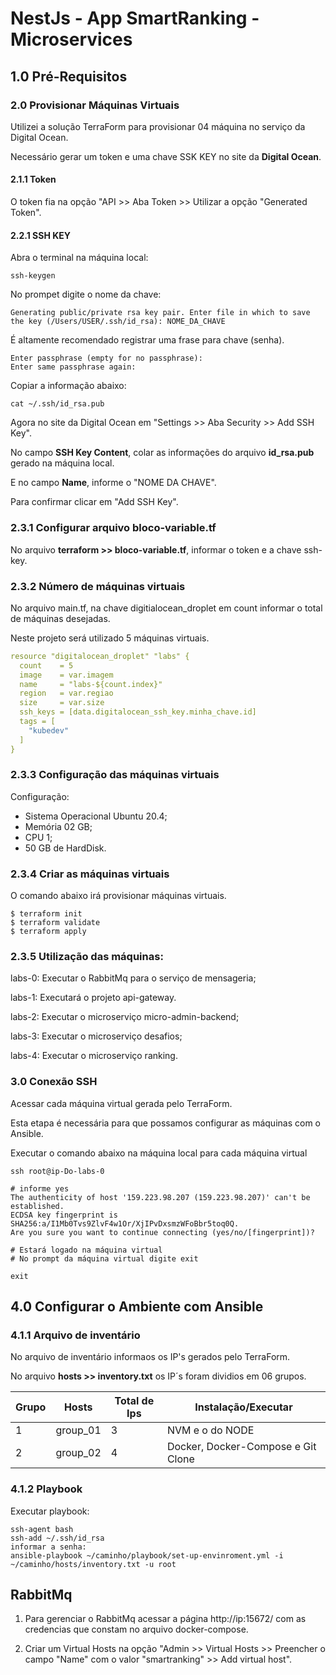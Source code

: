  # NestJs - App SmartRanking - Microservices


## 1.0 Pré-Requisitos


### 2.0 Provisionar Máquinas Virtuais

Utilizei a solução TerraForm para provisionar 04 máquina no serviço da Digital Ocean.

Necessário gerar um token e uma chave SSK KEY no site da **Digital Ocean**.


#### 2.1.1 Token

O token fia na opção "API >> Aba Token >> Utilizar a opção "Generated Token".

#### 2.2.1 SSH KEY

Abra o terminal na máquina local:

```
ssh-keygen
```

No prompet digite o nome da chave:

```
Generating public/private rsa key pair. Enter file in which to save the key (/Users/USER/.ssh/id_rsa): NOME_DA_CHAVE
```

É altamente recomendado registrar uma frase para chave (senha).

```
Enter passphrase (empty for no passphrase):
Enter same passphrase again:
```

Copiar a informação abaixo:

```
cat ~/.ssh/id_rsa.pub
```

Agora no site da Digital Ocean em "Settings >> Aba Security >> Add SSH Key".

No campo **SSH Key Content**, colar as informações do arquivo **id_rsa.pub** gerado na máquina local.

E no campo **Name**, informe o "NOME DA CHAVE".

Para confirmar clicar em "Add SSH Key".


### 2.3.1 Configurar arquivo bloco-variable.tf

No arquivo **terraform >> bloco-variable.tf**, informar o token e a chave ssh-key.

### 2.3.2 Número de máquinas virtuais

No arquivo main.tf, na chave digitialocean_droplet em count informar o total de máquinas desejadas.

Neste projeto será utilizado 5 máquinas virtuais.

``` yaml
resource "digitalocean_droplet" "labs" {
  count    = 5
  image    = var.imagem
  name     = "labs-${count.index}"
  region   = var.regiao
  size     = var.size
  ssh_keys = [data.digitalocean_ssh_key.minha_chave.id]
  tags = [
    "kubedev"
  ]
}
```

### 2.3.3 Configuração das máquinas virtuais

Configuração:

- Sistema Operacional Ubuntu 20.4;
- Memória 02 GB;
- CPU 1;
- 50 GB de HardDisk.


### 2.3.4 Criar as máquinas virtuais

O comando abaixo irá provisionar máquinas virtuais.

```
$ terraform init
$ terraform validate
$ terraform apply
```

### 2.3.5 Utilização das máquinas:

labs-0: Executar o RabbitMq para o serviço de mensageria;

labs-1: Executará o projeto api-gateway.

labs-2: Executar o microserviço micro-admin-backend;

labs-3: Executar o microserviço desafios;

labs-4: Executar o microserviço ranking.


### 3.0 Conexão SSH

Acessar cada máquina virtual gerada pelo TerraForm.

Esta etapa é necessária para que possamos configurar as máquinas com o Ansible.

Executar o comando abaixo na máquina local para cada máquina virtual

```
ssh root@ip-Do-labs-0

# informe yes
The authenticity of host '159.223.98.207 (159.223.98.207)' can't be established.
ECDSA key fingerprint is SHA256:a/I1Mb0Tvs9ZlvF4w1Or/XjIPvDxsmzWFoBbr5toq0Q.
Are you sure you want to continue connecting (yes/no/[fingerprint])?

# Estará logado na máquina virtual
# No prompt da máquina virtual digite exit

exit
```

## 4.0 Configurar o Ambiente com Ansible

### 4.1.1 Arquivo de inventário

No arquivo de inventário informaos os IP's gerados pelo TerraForm.

No arquivo **hosts >> inventory.txt** os IP´s foram dividios em 06 grupos.


| Grupo | Hosts     | Total de Ips | Instalação/Executar                      | 
|-------|-----------|--------------|------------------------------------------|
|   1   | group_01  |      3       | NVM e o do NODE                          |  
|   2   | group_02  |      4       | Docker, Docker-Compose e Git Clone       |



### 4.1.2 Playbook

Executar playbook:

```
ssh-agent bash
ssh-add ~/.ssh/id_rsa
informar a senha:
ansible-playbook ~/caminho/playbook/set-up-envinroment.yml -i ~/caminho/hosts/inventory.txt -u root
```



## RabbitMq

1. Para gerenciar o RabbitMq acessar a página http://ip:15672/ com as credencias que constam no arquivo docker-compose.

2. Criar um Virtual Hosts na opção "Admin >> Virtual Hosts >> Preencher o campo "Name" com o valor "smartranking" >> Add virtual host".


